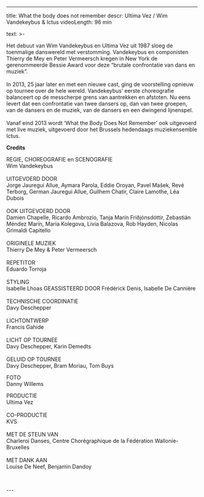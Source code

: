 
---
title: What the body does not remember
descr: Ultima Vez / Wim Vandekeybus & Ictus
videoLength: 96 min

text: >-
  <p>Het debuut van Wim Vandekeybus en Ultima Vez uit 1987 sloeg de toenmalige danswereld met verstomming. Vandekeybus en componisten Thierry de Mey en Peter Vermeersch kregen in New York de gerenommeerde Bessie Award voor deze “brutale confrontatie van dans en muziek”.<br><br>In 2013, 25 jaar later en met een nieuwe cast, ging de voorstelling opnieuw op tournee over de hele wereld. Vandekeybus’ eerste choreografie balanceert op de messcherpe grens van aantrekken en afstoten. Nu eens levert dat een confrontatie van twee dansers op, dan van twee groepen, van de dansers en de muziek, van de dansers en een dwingend lijnenspel.<br><br>Vanaf eind 2013 wordt ‘What the Body Does Not Remember’ ook uitgevoerd met live muziek, uitgevoerd door het Brussels hedendaags muziekensemble Ictus.</p><p><strong>Credits</strong></p><p>REGIE, CHOREOGRAFIE en SCENOGRAFIE<br>Wim Vandekeybus<br><br>UITGEVOERD DOOR<br>Jorge Jauregui Allue, Aymara Parola, Eddie Oroyan, Pavel Mašek, Revé Terborg, German Jauregui Allue, Guilhem Chatir, Claire Lamothe, Léa Dubois<br><br>OOK UITGEVOERD DOOR<br>Damien Chapelle, Ricardo Ambrozio, Tanja Marín Friðjónsdóttir, Zebastián Méndez Marín, Maria Kolegova, Livia Balazova, Rob Hayden, Nicolas Grimaldi Capitello<br><br>ORIGINELE MUZIEK<br>Thierry De Mey &amp; Peter Vermeersch<br><br>REPETITOR<br>Eduardo Torroja<br><br>STYLING<br>Isabelle Lhoas GEASSISTEERD DOOR Frédérick Denis, Isabelle De Cannière<br><br>TECHNISCHE COORDINATIE<br>Davy Deschepper<br><br>LICHTONTWERP<br>Francis Gahide<br><br>LICHT OP TOURNEE<br>Davy Deschepper, Karin Demedts<br><br>GELUID OP TOURNEE<br>Davy Deschepper, Bram Moriau, Tom Buys</p><p>FOTO<br>Danny Willems</p><p>PRODUCTIE<br>Ultima Vez<br><br>CO-PRODUCTIE<br>KVS<br><br>MET DE STEUN VAN<br>Charleroi Danses, Centre Chorégraphique de la Fédération Wallonie-Bruxelles<br><br>MET DANK AAN<br>Louise De Neef, Benjamin Dandoy</p><p>‍</p>
---
